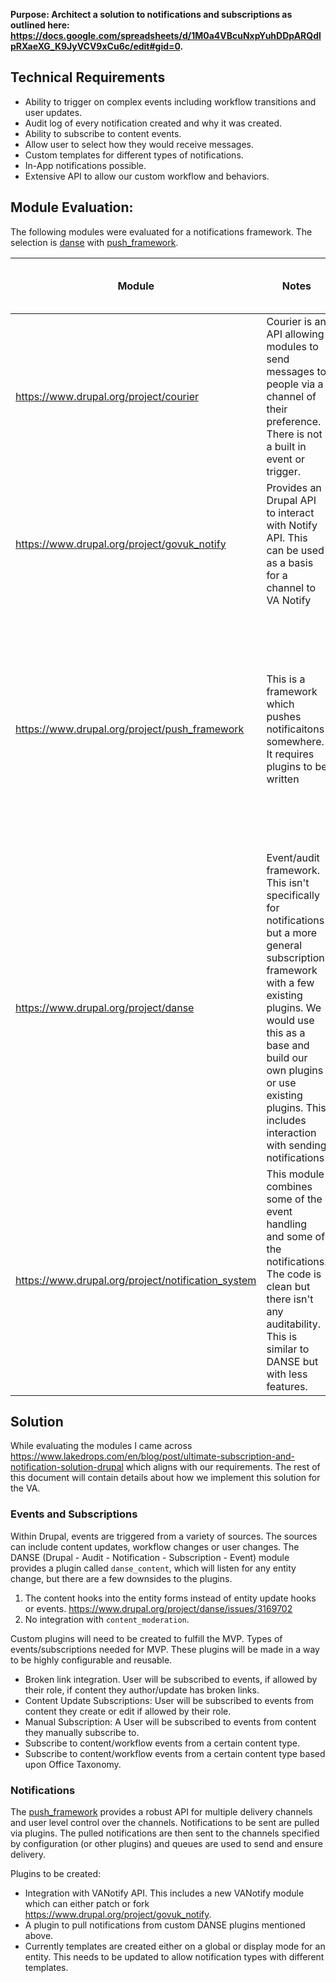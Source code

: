 **Purpose: Architect a solution to notifications and subscriptions as outlined here: https://docs.google.com/spreadsheets/d/1M0a4VBcuNxpYuhDDpARQdlpRXaeXG_K9JyVCV9xCu6c/edit#gid=0.**


## **Technical Requirements**



*   Ability to trigger on complex events including workflow transitions and user updates.
*   Audit log of every notification created and why it was created.
*   Ability to subscribe to content events.
*   Allow user to select how they would receive messages.
*   Custom templates for different types of notifications.
*   In-App notifications possible.
*   Extensive API to allow our custom workflow and behaviors.


## **Module Evaluation:**

The following modules were evaluated for a notifications framework. The selection is [danse](https://www.drupal.org/project/danse) with [push_framework](https://www.drupal.org/project/push_framework).

| Module                                             | Notes                                                                                                                                                                                                                                                                       | Flexibilty on Triggering Events                        | Channels configurable | Templates                                                                                                                                                                     | User level configuration | Flexible API |
|----------------------------------------------------|-----------------------------------------------------------------------------------------------------------------------------------------------------------------------------------------------------------------------------------------------------------------------------|--------------------------------------------------------|----------------------|-------------------------------------------------------------------------------------------------------------------------------------------------------------------------------|--------------------------|--------------|
| https://www.drupal.org/project/courier             | Courier is an API allowing modules to send messages to people via a channel of their preference. There is not a built in event or trigger.                                                                                                                                  | No event triggers, only sending messages               | Y                    | Has a template API but currently only user level emails are setup.                                                                                                            | Y                        | Y            |
| https://www.drupal.org/project/govuk_notify        | Provides an Drupal API to interact with Notify API.  This can be used as a basis for a channel to VA Notify                                                                                                                                                               |                                                        |                      |                                                                                                                                                                               | N                        | N            |
| https://www.drupal.org/project/push_framework      | This is a framework which pushes notificaitons somewhere.  It requires plugins to be written                                                                                                                                                                               | No event Triggers, only sending messages               |                      | global template but uses display modes on entities to render content.  There are also templates for different Recipent plugins. There is a robust API which could be leveraged | Y                        | Y            |
| https://www.drupal.org/project/danse               | Event/audit framework.  This isn't specifically for notifications but a more general subscription framework with a few existing plugins.  We would use this as a base and build our own plugins or use existing plugins.  This includes interaction with sending notifications | Includes extensive triggers along with API to add more |                      | NA, this module is for events only, and not sending notifications                                                                                                             | Y                        | Y            |
| https://www.drupal.org/project/notification_system | This module combines some of the event handling and some of the notifications.  The code is clean but there isn't any auditability.  This is similar to DANSE but with less features.                                                                                      | Includes some triggers                                 |                      | Global                                                                                                                                                                        | Y                        | Y            |


## **Solution**

While evaluating the modules I came across https://www.lakedrops.com/en/blog/post/ultimate-subscription-and-notification-solution-drupal which aligns with our requirements. The rest of this document will contain details about how we implement this solution for the VA.


### **Events and Subscriptions**

Within Drupal, events are triggered from a variety of sources. The sources can include content updates, workflow changes or user changes. The DANSE (Drupal - Audit - Notification - Subscription - Event) module provides a plugin called `danse_content`, which will listen for any entity change, but there are a few downsides to the plugins. 



1. The content hooks into the entity forms instead of entity update hooks or events. https://www.drupal.org/project/danse/issues/3169702
2. No integration with `content_moderation`.

Custom plugins will need to be created to fulfill the MVP. Types of events/subscriptions needed for MVP. These plugins will be made in a way to be highly configurable and reusable.



*   Broken link integration. User will be subscribed to events, if allowed by their role, if content they author/update has broken links.
*   Content Update Subscriptions: User will be subscribed to events from content they create or edit if allowed by their role.
*   Manual Subscription: A User will be subscribed to events from content they manually subscribe to.
*   Subscribe to content/workflow events from a certain content type. 
*   Subscribe to content/workflow events from a certain content type based upon Office Taxonomy.


### **Notifications**

The [push_framework](https://www.drupal.org/project/push_framework) provides a robust API for multiple delivery channels and user level control over the channels. Notifications to be sent are pulled via plugins. The pulled notifications are then sent to the channels specified by configuration (or other plugins) and queues are used to send and ensure delivery.

Plugins to be created:



*   Integration with VANotify API. This includes a new VANotify module which can either patch or fork https://www.drupal.org/project/govuk_notify.
*   A plugin to pull notifications from custom DANSE plugins mentioned above.
*   Currently templates are created either on a global or display mode for an entity.  This needs to be updated to allow notification types with different templates.
